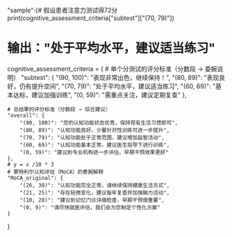 "sample":{# 假设患者注意力测试得72分
print(cognitive_assessment_criteria["subtest"]["(70, 79)"])
# 输出："处于平均水平，建议适当练习"






cognitive_assessment_criteria = {
    # 单个分测试的评分标准（分数段 → 委婉说明）
    "subtest": {
        "(90, 100)": "表现非常出色，继续保持！",
        "(80, 89)": "表现良好，仍有提升空间",
        "(70, 79)": "处于平均水平，建议适当练习",
        "(60, 69)": "基本达标，建议加强训练",
        "(0, 59)": "需重点关注，建议定期复查"
    },
    
    # 总结果的评分标准（分数段 → 综合建议）
    "overall": {
        "(90, 100)": "您的认知功能状态优秀，保持现有生活习惯即可",
        "(80, 89)": "认知功能良好，少量针对性训练可进一步提升",
        "(70, 79)": "认知功能处于正常范围，建议增加益智活动",
        "(60, 69)": "认知功能基本正常，建议医生指导下进行训练",
        "(0, 59)": "建议到专业机构进一步评估，早期干预效果更好"
    },
    # y = x /10 * 3
    # 蒙特利尔认知评估（MoCA）的委婉解释
    "MoCA_original": {
        "(26, 30)": "认知功能完全正常，请继续保持健康生活方式",
        "(21, 25)": "存在轻微变化，建议每年复查并加强脑力活动",
        "(10, 20)": "建议到记忆门诊详细检查，早期干预很重要",
        "(0, 9)": "请尽快就医评估，我们会为您制定个性化方案"
    }
}
